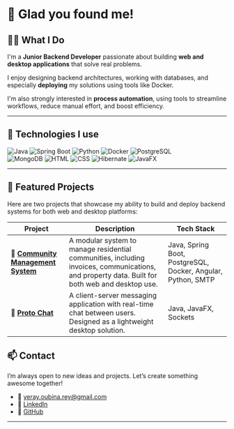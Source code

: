 # 👋 Glad you found me!


## 🧑‍💻 What I Do

I'm a **Junior Backend Developer** passionate about building **web and desktop applications** that solve real problems.

I enjoy designing backend architectures, working with databases, and especially **deploying** my solutions using tools like Docker.

I'm also strongly interested in **process automation**, using tools to streamline workflows, reduce manual effort, and boost efficiency.





---

## 🚀 Technologies I use

![Java](https://img.shields.io/badge/-Java-007396?style=flat&logo=java)
![Spring Boot](https://img.shields.io/badge/-SpringBoot-6DB33F?style=flat&logo=spring-boot)
![Python](https://img.shields.io/badge/-Python-3776AB?style=flat&logo=python)
![Docker](https://img.shields.io/badge/-Docker-2496ED?style=flat&logo=docker)
![PostgreSQL](https://img.shields.io/badge/-PostgreSQL-336791?style=flat&logo=postgresql)  
![MongoDB](https://img.shields.io/badge/-MongoDB-47A248?style=flat&logo=mongodb)
![HTML](https://img.shields.io/badge/-HTML-E34F26?style=flat&logo=html5)
![CSS](https://img.shields.io/badge/-CSS-1572B6?style=flat&logo=css3)
![Hibernate](https://img.shields.io/badge/-Hibernate-59666C?style=flat&logo=hibernate)
![JavaFX](https://img.shields.io/badge/-JavaFX-007396?style=flat&logo=java)



---
## 💼 Featured Projects

Here are two projects that showcase my ability to build and deploy backend systems for both web and desktop platforms:

| Project | Description | Tech Stack |
|--------|-------------|------------|
| 🏢 [**Community Management System**](https://github.com/youbinarey/Community-Management) | A modular system to manage residential communities, including invoices, communications, and property data. Built for both web and desktop use. | Java, Spring Boot, PostgreSQL, Docker, Angular, Python, SMTP |
| 💬 [**Proto Chat**](https://github.com/youbinarey/Proto-Chat) | A client-server messaging application with real-time chat between users. Designed as a lightweight desktop solution. | Java, JavaFX, Sockets |





## 📫 Contact  
I’m always open to new ideas and projects. Let’s create something awesome together!
- 📧 yeray.oubina.rey@gmail.com  
- 💼 [LinkedIn](https://www.linkedin.com/in/yerayoubinarey/) 
- 💼 [GitHub](https://github.com/youbinarey)

---

